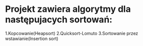 # Projekt zawiera algorytmy dla następujacych sortowań:
1.Kopcowanie(Heapsort)
2.Quicksort-Lomuto
3.Sortowanie przez wstawianie(Insertion sort)

